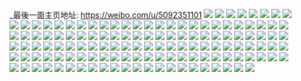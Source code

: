 _最後一面主页地址: https://weibo.com/u/5092351101 
![](https://wx4.sinaimg.cn/mw2000/005yCZ9bly1h9indln5fmj335s2e2b2c.jpg) 
![](https://wx4.sinaimg.cn/mw2000/005yCZ9bly1h9indn8sq1j331c20wx6q.jpg) 
![](https://wx4.sinaimg.cn/mw2000/005yCZ9bly1h9indpxa9aj33344monph.jpg) 
![](https://wx4.sinaimg.cn/mw2000/005yCZ9bly1h9indrgkt2j32g03o1b2a.jpg) 
![](https://wx4.sinaimg.cn/mw2000/005yCZ9bly1h9indtsi2aj342d2pm7wk.jpg) 
![](https://wx4.sinaimg.cn/mw2000/005yCZ9bly1h9indyqxywj337k4tc1l6.jpg) 
![](https://wx4.sinaimg.cn/mw2000/005yCZ9bly1h972ywfinwj32c02c0hdu.jpg) 
![](https://wx4.sinaimg.cn/mw2000/005yCZ9bly1h7pekfev61j30st0wpdqq.jpg) 
![](https://wx4.sinaimg.cn/mw2000/005yCZ9bly1h7pekgmp7vj30vc15swt7.jpg) 
![](https://wx4.sinaimg.cn/mw2000/005yCZ9bly1h7pekd75gaj30u00u0jwu.jpg) 
![](https://wx4.sinaimg.cn/mw2000/005yCZ9bly1h7pekxzg1ij31400u0ans.jpg) 
![](https://wx4.sinaimg.cn/mw2000/005yCZ9bly1h7pekok9i0j30vc15s4b4.jpg) 
![](https://wx4.sinaimg.cn/mw2000/005yCZ9bly1h7pekqwx13j31eb1y51kx.jpg) 
![](https://wx4.sinaimg.cn/mw2000/005yCZ9bly1h6k4283in0j33402c0kjn.jpg) 
![](https://wx4.sinaimg.cn/mw2000/005yCZ9bly1h6aoxt8i1kj32c02c0nol.jpg) 
![](https://wx4.sinaimg.cn/mw2000/005yCZ9bly1h63vfvn1o0j32c0340gx1.jpg) 
![](https://wx4.sinaimg.cn/mw2000/005yCZ9bly1h63vg2ajm2j32c03401id.jpg) 
![](https://wx4.sinaimg.cn/mw2000/005yCZ9bly1h63vg3chbvj33402c0npd.jpg) 
![](https://wx4.sinaimg.cn/mw2000/005yCZ9bly1h5tubz2jl0j32dc35snpe.jpg) 
![](https://wx4.sinaimg.cn/mw2000/005yCZ9bly1h5tuc18og7j30vc15s19n.jpg) 
![](https://wx4.sinaimg.cn/mw2000/005yCZ9bly1h5tuc34v1cj31id1idqrd.jpg) 
![](https://wx4.sinaimg.cn/mw2000/005yCZ9bly1h5mu4t6t10j326r2xt1l0.jpg) 
![](https://wx4.sinaimg.cn/mw2000/005yCZ9bly1h5mu4xmy5fj327x31d1kz.jpg) 
![](https://wx4.sinaimg.cn/mw2000/005yCZ9bly1h543k0p067j30yi22oagg.jpg) 
![](https://wx4.sinaimg.cn/mw2000/005yCZ9bly1h543k1874ej30yi22o44t.jpg) 
![](https://wx4.sinaimg.cn/mw2000/005yCZ9bly1h543k01yu0j30yi22ogsh.jpg) 
![](https://wx4.sinaimg.cn/mw2000/005yCZ9bly1h543k1m5jwj30yi0dm76x.jpg) 
![](https://wx4.sinaimg.cn/mw2000/005yCZ9bly1h4mdaaoqbaj32c034ynpd.jpg) 
![](https://wx4.sinaimg.cn/mw2000/005yCZ9bly1h4axeecf5kj30yi0yi7ag.jpg) 
![](https://wx4.sinaimg.cn/mw2000/005yCZ9bly1h4axedtr59j327j2y11kz.jpg) 
![](https://wx4.sinaimg.cn/mw2000/005yCZ9bly1h4axebnskrj32c0340npe.jpg) 
![](https://wx4.sinaimg.cn/mw2000/005yCZ9bly1h4axegqyk4j32c0340b2a.jpg) 
![](https://wx4.sinaimg.cn/mw2000/005yCZ9bly1h42rn4188mj30vc15saqw.jpg) 
![](https://wx4.sinaimg.cn/mw2000/005yCZ9bly1h40ngsgdt9j32c02c0npd.jpg) 
![](https://wx4.sinaimg.cn/mw2000/005yCZ9bly1h3hefjrv2mj32aw3404qq.jpg) 
![](https://wx4.sinaimg.cn/mw2000/005yCZ9bly1h3hefmxi9gj32c03427wi.jpg) 
![](https://wx4.sinaimg.cn/mw2000/005yCZ9bly1h2t6te6wulj30vc15s7ex.jpg) 
![](https://wx4.sinaimg.cn/mw2000/005yCZ9bly1h2eq5pdllwj31o0280b29.jpg) 
![](https://wx4.sinaimg.cn/mw2000/005yCZ9bly1h12sghw7mmj30u0140q9m.jpg) 
![](https://wx4.sinaimg.cn/mw2000/005yCZ9bly1h0z9h56tpfj30lb0sgwm1.jpg) 
![](https://wx4.sinaimg.cn/mw2000/005yCZ9bly1h013bkgg6mj30lc0sgah2.jpg) 
![](https://wx4.sinaimg.cn/mw2000/005yCZ9bly1gww4pugnl7j31sc1sc7wh.jpg) 
![](https://wx4.sinaimg.cn/mw2000/005yCZ9bly1gwlf6n9yo3j30ku0rswim.jpg) 
![](https://wx4.sinaimg.cn/mw2000/005yCZ9bly1gw6r7yxt74j32c02c01k3.jpg) 
![](https://wx4.sinaimg.cn/mw2000/005yCZ9bly1gvnz9lnqgdj62512vqkjl02.jpg) 
![](https://wx4.sinaimg.cn/mw2000/005yCZ9bly1gvi5z8b6brj612i0u0k3l02.jpg) 
![](https://wx4.sinaimg.cn/mw2000/005yCZ9bly1gv5q85pbchj60zk1beqgl02.jpg) 
![](https://wx4.sinaimg.cn/mw2000/005yCZ9bly1gv5q8c9hq8j62c02c0hdu02.jpg) 
![](https://wx4.sinaimg.cn/mw2000/005yCZ9bly1gv5q86s7cjj62c02c0qv602.jpg) 
![](https://wx4.sinaimg.cn/mw2000/005yCZ9bly1gv5q88j0cbj62c02c04qq02.jpg) 
![](https://wx4.sinaimg.cn/mw2000/005yCZ9bly1gv5q84s5kjj62c02c01kz02.jpg) 
![](https://wx4.sinaimg.cn/mw2000/005yCZ9bly1gv5q8afc8qj62c02c07wi02.jpg) 
![](https://wx4.sinaimg.cn/mw2000/005yCZ9bly1gtmlnx24i7j62c02c0npe02.jpg) 
![](https://wx4.sinaimg.cn/mw2000/005yCZ9bly1gtmlo0wm62j62c02c0x6q02.jpg) 
![](https://wx4.sinaimg.cn/mw2000/005yCZ9bly1gtmlo2b0buj62c02c0hdu02.jpg) 
![](https://wx4.sinaimg.cn/mw2000/005yCZ9bly1gtmlnvn74pj62c02c0qv602.jpg) 
![](https://wx4.sinaimg.cn/mw2000/005yCZ9bly1gtmlo3swmnj62c02c0x6q02.jpg) 
![](https://wx4.sinaimg.cn/mw2000/005yCZ9bly1h6gkzhwh85j32c02c0ay1.jpg) 
![](https://wx4.sinaimg.cn/mw2000/005yCZ9bly1h6gkzin46ej32c02c0h68.jpg) 
![](https://wx4.sinaimg.cn/mw2000/005yCZ9bly1h6gkzke5enj32c02c04gv.jpg) 
![](https://wx4.sinaimg.cn/mw2000/005yCZ9bly1gtm81qf1flj62c02c0b2a02.jpg) 
![](https://wx4.sinaimg.cn/mw2000/005yCZ9bly1gt9f1ph43wj32c0340qv6.jpg) 
![](https://wx4.sinaimg.cn/mw2000/005yCZ9bly1gt9f1rtnuqj32c02c0hdu.jpg) 
![](https://wx4.sinaimg.cn/mw2000/005yCZ9bly1gt9f1ugyf9j33402c0u0y.jpg) 
![](https://wx4.sinaimg.cn/mw2000/005yCZ9bly1gt9f1xsrp3j32c02c04qs.jpg) 
![](https://wx4.sinaimg.cn/mw2000/005yCZ9bly1gt9f1z85x2j33402c0e81.jpg) 
![](https://wx4.sinaimg.cn/mw2000/005yCZ9bly1gt9f217lvzj32c02c04qq.jpg) 
![](https://wx4.sinaimg.cn/mw2000/005yCZ9bly1gszfdfol80j30vc15se1j.jpg) 
![](https://wx4.sinaimg.cn/mw2000/005yCZ9bly1gszfdgr6lnj30vc15s7fq.jpg) 
![](https://wx4.sinaimg.cn/mw2000/005yCZ9bly1gszfdjn3n2j32c0340b2a.jpg) 
![](https://wx4.sinaimg.cn/mw2000/005yCZ9bly1gszfdeyqo3j30vc15sqqw.jpg) 
![](https://wx4.sinaimg.cn/mw2000/005yCZ9bly1gsw0a8ew9lj62bu1rlnpf02.jpg) 
![](https://wx4.sinaimg.cn/mw2000/005yCZ9bly1grts7xrn1mj33402c0qv5.jpg) 
![](https://wx4.sinaimg.cn/mw2000/005yCZ9bly1grq9qnju23j30vc15samx.jpg) 
![](https://wx4.sinaimg.cn/mw2000/005yCZ9bly1grq9qoemr4j31z12mqhdt.jpg) 
![](https://wx4.sinaimg.cn/mw2000/005yCZ9bly1grq9qpovt4j32c02c0e81.jpg) 
![](https://wx4.sinaimg.cn/mw2000/005yCZ9bly1grq9qqlreej31v72hmhdt.jpg) 
![](https://wx4.sinaimg.cn/mw2000/005yCZ9bly1grq9qrzso5j32c02c0x6q.jpg) 
![](https://wx4.sinaimg.cn/mw2000/005yCZ9bly1grq9qmrvvrj32c02c0hdt.jpg) 
![](https://wx4.sinaimg.cn/mw2000/005yCZ9bly1gqrq7mercvj33402c07wi.jpg) 
![](https://wx4.sinaimg.cn/mw2000/005yCZ9bly1gqkol076rhj30vc15sk47.jpg) 
![](https://wx4.sinaimg.cn/mw2000/005yCZ9bly1gqa0n7b251j30vc15snbr.jpg) 
![](https://wx4.sinaimg.cn/mw2000/005yCZ9bly1gplk14js57j32c02c0kjl.jpg) 
![](https://wx4.sinaimg.cn/mw2000/005yCZ9bly1gplk136z16j33402c0x6q.jpg) 
![](https://wx4.sinaimg.cn/mw2000/005yCZ9bly1gplk15aihhj30vc15sqjv.jpg) 
![](https://wx4.sinaimg.cn/mw2000/005yCZ9bly1gnet3nr18lj317a1s97wh.jpg) 
![](https://wx4.sinaimg.cn/mw2000/005yCZ9bly1gnet3p66axj31ho1zkhdu.jpg) 
![](https://wx4.sinaimg.cn/mw2000/005yCZ9bly1gmxzl19by6j33402c07wj.jpg) 
![](https://wx4.sinaimg.cn/mw2000/005yCZ9bly1gmxzl3d9f3j32c02c0x6p.jpg) 
![](https://wx4.sinaimg.cn/mw2000/005yCZ9bly1gmxzl5tm2gj32c02c0kjl.jpg) 
![](https://wx4.sinaimg.cn/mw2000/005yCZ9bly1gmxzl7p5lgj32c02c0e81.jpg) 
![](https://wx4.sinaimg.cn/mw2000/005yCZ9bly1gm460qjoufj32c0340b2a.jpg) 
![](https://wx4.sinaimg.cn/mw2000/005yCZ9bly1gm460pmpmbj32c02c0b2a.jpg) 
![](https://wx4.sinaimg.cn/mw2000/005yCZ9bly1gm460ro63uj32c02c0e82.jpg) 
![](https://wx4.sinaimg.cn/mw2000/005yCZ9bly1gm460t0f6vj32c0340qv7.jpg) 
![](https://wx4.sinaimg.cn/mw2000/005yCZ9bly1gm460xgbewj32c02c0hdu.jpg) 
![](https://wx4.sinaimg.cn/mw2000/005yCZ9bly1gm460u9eprj32c02c0u0y.jpg) 
![](https://wx4.sinaimg.cn/mw2000/005yCZ9bly1gm460uunwbj30vc15s18c.jpg) 
![](https://wx4.sinaimg.cn/mw2000/005yCZ9bly1gm460wh4vvj32c02c0qv6.jpg) 
![](https://wx4.sinaimg.cn/mw2000/005yCZ9bly1gm460vjt4xj33402c04qq.jpg) 
![](https://wx4.sinaimg.cn/mw2000/005yCZ9bly1ggyto6dd8fj33402c0h5g.jpg) 
![](https://wx4.sinaimg.cn/mw2000/005yCZ9bly1ggyto4mfjfj32c02c0aqt.jpg) 
![](https://wx4.sinaimg.cn/mw2000/005yCZ9bly1gg89e0r6sej32c02c0hdu.jpg) 
![](https://wx4.sinaimg.cn/mw2000/005yCZ9bly1gg89ecaj5mj32c02c01ky.jpg) 
![](https://wx4.sinaimg.cn/mw2000/005yCZ9bly1gffj9aphprj32c03404qq.jpg) 
![](https://wx4.sinaimg.cn/mw2000/005yCZ9bly1gffj9cil1sj33402c0qv8.jpg) 
![](https://wx4.sinaimg.cn/mw2000/005yCZ9bly1gffj9eetbqj32as340kjo.jpg) 
![](https://wx4.sinaimg.cn/mw2000/005yCZ9bly1gf4e9v4cfoj31q02rohdt.jpg) 
![](https://wx4.sinaimg.cn/mw2000/005yCZ9bly1gf4e9wf5j7j32c02c0kjl.jpg) 
![](https://wx4.sinaimg.cn/mw2000/005yCZ9bly1gf4e9st6ewj32c02c07wi.jpg) 
![](https://wx4.sinaimg.cn/mw2000/005yCZ9bly1gcx0yasq4kj30u014gdn6.jpg) 
![](https://wx4.sinaimg.cn/mw2000/005yCZ9bly1g8qqw69cigj327u1o0npd.jpg) 
![](https://wx4.sinaimg.cn/mw2000/005yCZ9bly1g8qqw7ar9wj32c0340u0y.jpg) 
![](https://wx4.sinaimg.cn/mw2000/005yCZ9bly1g8qqw8esucj32c0340b2a.jpg) 
![](https://wx4.sinaimg.cn/mw2000/005yCZ9bly1g8qqw9v7ejj32c02s47wj.jpg) 
![](https://wx4.sinaimg.cn/mw2000/005yCZ9bly1g8qqwat8sij30v915847h.jpg) 
![](https://wx4.sinaimg.cn/mw2000/005yCZ9bly1g8qqwb8gxpj32c0340hdt.jpg) 
![](https://wx4.sinaimg.cn/mw2000/005yCZ9bly1g7qrhxo3irj32b22qkqv5.jpg) 
![](https://wx4.sinaimg.cn/mw2000/005yCZ9bly1g51tqty8r8j30u00u0n0v.jpg) 
![](https://wx4.sinaimg.cn/mw2000/005yCZ9bly1g51tqu6a3yj30jk0ho0u0.jpg) 
![](https://wx4.sinaimg.cn/mw2000/005yCZ9bly1g388xbmlauj31o01o0kjn.jpg) 
![](https://wx4.sinaimg.cn/mw2000/005yCZ9bly1g388xcpvlfj31mj1o07wi.jpg) 
![](https://wx4.sinaimg.cn/mw2000/005yCZ9bly1g388xdp77jj31881o0qv5.jpg) 
![](https://wx4.sinaimg.cn/mw2000/005yCZ9bly1g388xf08n2j31mp1o0hdu.jpg) 
![](https://wx4.sinaimg.cn/mw2000/005yCZ9bly1g388xftfvfj32bs2bs4qp.jpg) 
![](https://wx4.sinaimg.cn/mw2000/005yCZ9bly1g26ghcb0paj32bs2bs1ky.jpg) 
![](https://wx4.sinaimg.cn/mw2000/005yCZ9bly1g26ghl49l0j33402bs7wk.jpg) 
![](https://wx4.sinaimg.cn/mw2000/005yCZ9bly1g26ghmftz6j32bs2bsk6b.jpg) 
![](https://wx4.sinaimg.cn/mw2000/005yCZ9bly1g26ghs5mn7j33402bsb29.jpg) 
![](https://wx4.sinaimg.cn/mw2000/005yCZ9bly1ft3smgv7bcj30u00u0dxy.jpg) 
